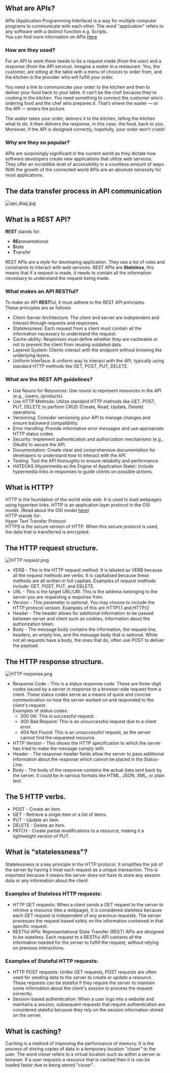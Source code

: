 ## What are APIs?
APIs (Application Programming Interface) is a way for multiple computer programs to communicate with each other.
The word "application" refers to any software with a distinct function e.g. Scripts.<br>
You can find more information on APIs [Here](https://aws.amazon.com/what-is/api/)
### How are they used?
For an API to work there needs to be a request made (from the user) and a response (from the API service).
Imagine a waiter in a restaurant. You, the customer, are sitting at the table with a menu of choices to order from, and the kitchen is the provider who will fulfill your order.

You need a link to communicate your order to the kitchen and then to deliver your food back to your table. It can’t be the chef because they’re cooking in the kitchen. You need something to connect the customer who’s ordering food and the chef who prepares it. That’s where the waiter — or the API —  enters the picture.

The waiter takes your order, delivers it to the kitchen, telling the kitchen what to do. It then delivers the response, in this case, the food, back to you. Moreover, if the API is designed correctly, hopefully, your order won’t crash!

### Why are they so popular?
APIs are surprisingly significant in the current world as they dictate how software developers create new applications that utilize web services.<br>
They offer an incredible level of accessibility in a countless amount of ways. With the growth of the connected world APIs are an absolute necessity for most applications.

## The data transfer process in API communication
![api_diag.jpg](api_diag.jpg)


## What is a **REST API**?
**REST** stands for:
* **RE**presentational
* **S**tate
* **T**ransfer<br>

REST APIs are a style for developing application. They use a list of rules and constraints to interact with web services. REST APIs are ***Stateless***, this means that if a request is made, it needs to contain all the information necessary to understand the request being made.
### What makes an API **REST**ful?
To make an API **REST**ful, it must adhere to the REST API principles.<br>
These principles are as follows:
* Client-Server Architecture: The client and server are independent and interact through requests and responses.
* Statelessness: Each request from a client must contain all the information necessary to understand the request.
* Cache-ability: Responses must define whether they are cacheable or not to prevent the client from reusing outdated data.
* Layered System: Clients interact with the endpoint without knowing the underlying layers.
* Uniform Interface: A uniform way to interact with the API, typically using standard HTTP methods like GET, POST, PUT, DELETE.
### What are the REST API guidelines?
* Use Nouns for Resources: Use nouns to represent resources in the API (e.g., /users, /products).
* Use HTTP Methods: Utilize standard HTTP methods like GET, POST, PUT, DELETE to perform CRUD (Create, Read, Update, Delete) operations.
* Versioning: Consider versioning your API to manage changes and ensure backward compatibility.
* Error Handling: Provide informative error messages and use appropriate HTTP status codes.
* Security: Implement authentication and authorization mechanisms (e.g., OAuth) to secure the API.
* Documentation: Create clear and comprehensive documentation for developers to understand how to interact with the API.
* Testing: Test the API thoroughly to ensure reliability and performance.
* HATEOAS (Hypermedia as the Engine of Application State): Include hypermedia links in responses to guide clients on possible actions.


## What is HTTP?
HTTP is the foundation of the world wide web. It is used to load webpages using hypertext links. HTTP is an application layer protocol in the OSI model. (Read about the OSI model [here](https://www.cloudflare.com/en-gb/learning/ddos/glossary/open-systems-interconnection-model-osi/))<br>
HTTP stands for:<br>
Hyper Text Transfer Protocol <br>
HTTPS is the secure version of HTTP. When this secure protocol is used, the data that is transferred is encrypted.


## The HTTP request structure.
![HTTP request.png](HTTP%20request.png)
* VERB - This is the HTTP request method. It is labeled as VERB because all the request methods are verbs. It is capitalised because these methods are all written in full capitals. Examples of request methods include: GET, POST, PUT, and DELETE.
* URL - This is the target URL/URI. This is the address belonging to the server you are requesting a response from.
* Version - This parameter is optional. You may choose to include the HTTP protocol version. Examples of this are HTTP1.1 and HTTP/2
* Header - The header allows for additional information to be passed between server and client such as cookies, information about the authorization token.
* Body - The message body contains the information, the request line, headers, an empty line, and the message body that is optional. While not all requests have a body, the ones that do, often use POST to deliver the payload.

## The HTTP response structure.
![HTTP response.png](HTTP%20response.png)
* Response Code - This is a status response code. These are three-digit codes issued by a server in response to a browser-side request from a client. These status codes serve as a means of quick and concise communication on how the server worked on and responded to the client's request.<br> Examples of status codes:
  * 200 OK: This is successful request.
  * 400 Bad Request: This is an unsuccessful request due to a client error.
  * 404 Not Found: This is an unsuccessful request, as the server cannot find the requested resource.
* HTTP Version - This shows the HTTP specification to which the server has tried to make the message comply with.
* Header - The response-header fields allow the server to pass additional information about the response which cannot be placed in the Status-Line.
* Body - The body of the response contains the actual data sent back by the server. It could be in various formats like HTML, JSON, XML, or plain text.

## The 5 HTTP verbs.
* POST - Create an item.
* GET - Retrieve a single item or a list of items.
* PUT - Update an item.
* DELETE - Delete an item.
* PATCH - Create partial modifications to a resource, making it a lightweight version of PUT.

## What is "statelessness"?
Statelessness is a key principle in the HTTP protocol. It simplifies the job of the server by having it treat each request as a unique transaction. This is important because it means the server does not have to store any session data or any information about the client.
### Examples of Stateless HTTP requests:
* HTTP GET requests: When a client sends a GET request to the server to retrieve a resource (like a webpage), it is considered stateless because each GET request is independent of any previous requests. The server processes the request based solely on the information contained in that specific request.
* RESTful APIs: Representational State Transfer (REST) APIs are designed to be stateless. Each request to a RESTful API contains all the information needed for the server to fulfill the request, without relying on previous interactions.

### Examples of Stateful HTTP requests:
* HTTP POST requests: Unlike GET requests, POST requests are often used for sending data to the server to create or update a resource. These requests can be stateful if they require the server to maintain some information about the client's session to process the request correctly.
* Session-based authentication: When a user logs into a website and maintains a session, subsequent requests that require authentication are considered stateful because they rely on the session information stored on the server.

## What is caching?
Caching is a method of improving the performance of memory. It is the process of storing copies of data in a temporary location "closer" to the user. The word closer refers to a virtual location such as within a server or browser. If a user requests a resource that is cached then it is can be loaded faster due to being stored "closer".